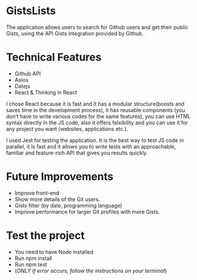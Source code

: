 # GistsLists
The application allows users to search for Github users and get their public Gists, using the API Gists integration provided by Github.

# Technical Features
- Github API 
- Axios
- Datejs
- React & Thinking in React

I chose React because it is fast and it has a modular structure(boosts and saves time in the development process), it has reusable components (you don’t have to write various codes for the same features), you can use HTML syntax directly in the JS code, also it offers felxibility and you can use it for any project you want (websites, applications etc.).

I used Jest for testing the application. It is the best way to test JS code in parallel, it is fast and it allows you to write tests with an approachable, familiar and feature-rich API that gives you results quickly.


# Future Improvements
- Improve front-end
- Show more details of the Git users.
- Gists filter (by date, programming language)
- Improve performance for larger Git profiles with more Gists.

# Test the project
- You need to have Node installed
- Run npm install
- Run npm test
- (*ONLY If error occurs, follow the instructions on your terminal*)

